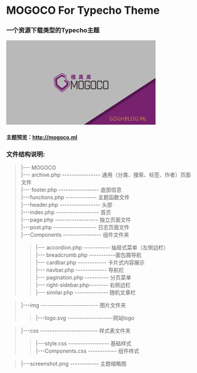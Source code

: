 # MOGOCO For Typecho Theme
### 一个资源下载类型的Typecho主题
![Alt text](screenshot.png)
#### 主题预览：<a target="_blank" href="http://mogoco.ml">http://mogoco.ml</a>
### 文件结构说明:
> |--- MOGOCO  
> |--- archive.php ---------------- 通用（分类、搜索、标签、作者）页面文件  
> |--- footer.php ----------------- 底部信息  
> |---functions.php ------------- 主题函数文件  
> |---header.php ----------------- 头部  
> |---index.php ------------------ 首页  
> |---page.php ------------------ 独立页面文件  
> |---post.php ------------------ 日志页面文件  
> |---Components ---------------- 组件文件夹  
>> |--- accordion.php ----------- 抽屉式菜单（左侧边栏）  
>> |--- breadcrumb.php -----------面包屑导航  
>> |--- cardbar.php  ------------ 卡片式内容展示  
>> |--- navbar.php  ------------- 导航栏   
>> |--- pagination.php ---------- 分页菜单  
>> |--- right-sidebar.php-------- 右侧边栏  
>> |--- similar.php -------------- 随机文章栏  
 
> |---img ------------------------ 图片文件夹  
>> |---logo.svg -------------------网站logo  

> |---css ------------------------ 样式表文件夹  
>> |---style.css ----------------- 基础样式  
>> |---Components.css ------------ 组件样式  

> |---screenshot.png ------------ 主题缩略图  

